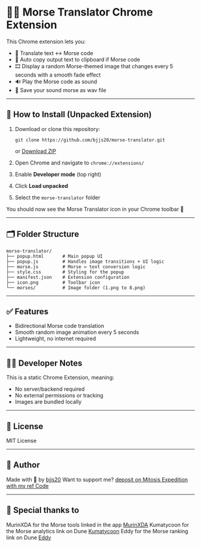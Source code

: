 # 🐶🤖 Morse Translator Chrome Extension

This Chrome extension lets you:
- 🔁 Translate text ↔ Morse code
- 🤖 Auto copy output text to clipboard if Morse code
- 🎞️ Display a random Morse-themed image that changes every 5 seconds with a smooth fade effect
- 🔊 Play the Morse code as sound
- 💾 Save your sound morse as wav file
---

## 🔧 How to Install (Unpacked Extension)

1. Download or clone this repository:
   ```
   git clone https://github.com/bjjs20/morse-translator.git
   ```
   or [Download ZIP](https://github.com/bjjs20/morse-translator/archive/refs/heads/main.zip)

2. Open Chrome and navigate to `chrome://extensions/`

3. Enable **Developer mode** (top right)

4. Click **Load unpacked**

5. Select the `morse-translator` folder

You should now see the Morse Translator icon in your Chrome toolbar 🎉

---

## 🗂️ Folder Structure

```
morse-translator/
├── popup.html       # Main popup UI
├── popup.js         # Handles image transitions + UI logic
├── morse.js         # Morse ↔ text conversion logic
├── style.css        # Styling for the popup
├── manifest.json    # Extension configuration
├── icon.png         # Toolbar icon
└── morses/          # Image folder (1.png to 8.png)
```

---

## ✅ Features

- Bidirectional Morse code translation
- Smooth random image animation every 5 seconds
- Lightweight, no internet required

---

## 🧑‍💻 Developer Notes

This is a static Chrome Extension, meaning:
- No server/backend required
- No external permissions or tracking
- Images are bundled locally

---

## 📄 License

MIT License

---

## 👤 Author

Made with 💛 by [bjjs20](https://github.com/bjjs20)
Want to support me? [deposit on Mitosis Expedition with my ref Code](https://app.mitosis.org?referral=43RWUK)

---

## 🙏 Special thanks to

MurinXDA for the Morse tools linked in the app [MurinXDA](https://x.com/murinXDA)
Kumatycoon for the Morse analytics link on Dune [Kumatycoon](https://x.com/chockymilkLLC)
Eddy for the Morse ranking link on Dune [Eddy](https://x.com/0xEddy1)
